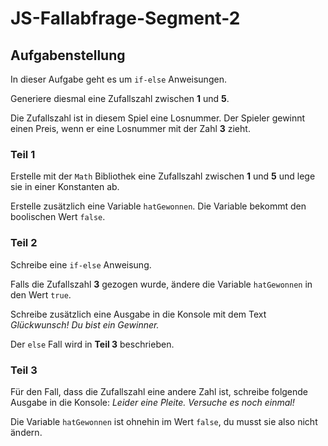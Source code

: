 # JS-Fallabfrage-Segment-2

## Aufgabenstellung
In dieser Aufgabe geht es um `if-else` Anweisungen.

Generiere diesmal eine Zufallszahl zwischen **1** und **5**.

Die Zufallszahl ist in diesem Spiel eine Losnummer. Der Spieler gewinnt einen Preis, wenn er eine Losnummer mit der Zahl **3** zieht.

### Teil 1
Erstelle mit der `Math` Bibliothek eine Zufallszahl zwischen **1** und **5** und lege sie in einer Konstanten ab.

Erstelle zusätzlich eine Variable `hatGewonnen`. Die Variable bekommt den boolischen Wert `false`.

### Teil 2
Schreibe eine `if-else` Anweisung. 

Falls die Zufallszahl **3** gezogen wurde, ändere die Variable `hatGewonnen` in den Wert `true`.

Schreibe zusätzlich eine Ausgabe in die Konsole mit dem Text _Glückwunsch! Du bist ein Gewinner._

Der `else` Fall wird in **Teil 3** beschrieben.

### Teil 3
Für den Fall, dass die Zufallszahl eine andere Zahl ist, schreibe folgende Ausgabe in die Konsole: _Leider eine Pleite. Versuche es noch einmal!_

Die Variable `hatGewonnen` ist ohnehin im Wert `false`, du musst sie also nicht ändern.
